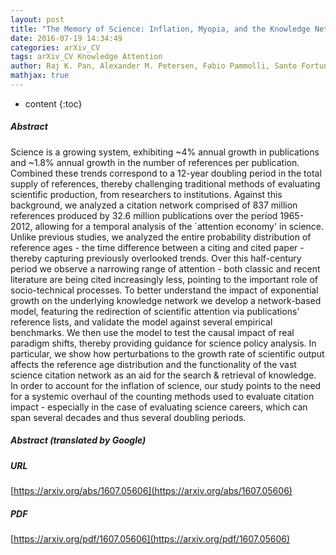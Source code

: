 ```yaml
---
layout: post
title: "The Memory of Science: Inflation, Myopia, and the Knowledge Network"
date: 2016-07-19 14:34:49
categories: arXiv_CV
tags: arXiv_CV Knowledge Attention
author: Raj K. Pan, Alexander M. Petersen, Fabio Pammolli, Santo Fortunato
mathjax: true
---
```


* content
{:toc}

##### Abstract
Science is a growing system, exhibiting ~4% annual growth in publications and ~1.8% annual growth in the number of references per publication. Combined these trends correspond to a 12-year doubling period in the total supply of references, thereby challenging traditional methods of evaluating scientific production, from researchers to institutions. Against this background, we analyzed a citation network comprised of 837 million references produced by 32.6 million publications over the period 1965-2012, allowing for a temporal analysis of the `attention economy' in science. Unlike previous studies, we analyzed the entire probability distribution of reference ages - the time difference between a citing and cited paper - thereby capturing previously overlooked trends. Over this half-century period we observe a narrowing range of attention - both classic and recent literature are being cited increasingly less, pointing to the important role of socio-technical processes. To better understand the impact of exponential growth on the underlying knowledge network we develop a network-based model, featuring the redirection of scientific attention via publications' reference lists, and validate the model against several empirical benchmarks. We then use the model to test the causal impact of real paradigm shifts, thereby providing guidance for science policy analysis. In particular, we show how perturbations to the growth rate of scientific output affects the reference age distribution and the functionality of the vast science citation network as an aid for the search & retrieval of knowledge. In order to account for the inflation of science, our study points to the need for a systemic overhaul of the counting methods used to evaluate citation impact - especially in the case of evaluating science careers, which can span several decades and thus several doubling periods.

##### Abstract (translated by Google)


##### URL
[https://arxiv.org/abs/1607.05606](https://arxiv.org/abs/1607.05606)

##### PDF
[https://arxiv.org/pdf/1607.05606](https://arxiv.org/pdf/1607.05606)

